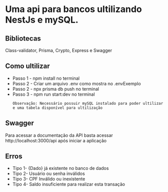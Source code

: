 # Uma api para bancos ultilizando NestJs e mySQL.

## Bibliotecas

Class-validator, Prisma, Crypto, Express e Swagger

## Como ultilizar
<ul>
	<li>Passo 1 - npm install no terminal </li>
	<li>Passo 2 - Criar um arquivo .env como mostra no .envExemplo</li>
	<li>Passo 2 - npx prisma db push no terminal</li>
	<li>Passo 3 - npm run start:dev no terminal</li>
	
	Observação: Necessário possuir mySQL instalado para poder ultilizar e uma tabela disponível para ultilização
</ul>

## Swagger
Para acessar a documentação da API basta acessar http://localhost:3000/api após iniciar a aplicação

## Erros 
<ul>
<li>Tipo 1- {Dado} já existente no banco de dados </li>
<li>Tipo 2- Usuário ou senha inválidos</li>
<li>Tipo 3- CPF Inválido ou inexistente </li>
<li>Tipo 4- Saldo insuficiente para realizar esta transação</li>
</ul>
